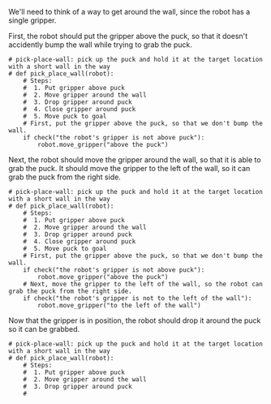 

We'll need to think of a way to get around the wall, since the robot has a single gripper. 

First, the robot should put the gripper above the puck, so that it doesn't accidently bump the wall while trying to grab the puck.

```
# pick-place-wall: pick up the puck and hold it at the target location with a short wall in the way
# def pick_place_wall(robot):
    # Steps:
    #  1. Put gripper above puck
    #  2. Move gripper around the wall
    #  3. Drop gripper around puck
    #  4. Close gripper around puck
    #  5. Move puck to goal
    # First, put the gripper above the puck, so that we don't bump the wall. 
    if check("the robot's gripper is not above puck"):
        robot.move_gripper("above the puck")
```

Next, the robot should move the gripper around the wall, so that it is able to grab the puck. It should move the gripper to the left of the wall, so it can grab the puck from the right side. 

```
# pick-place-wall: pick up the puck and hold it at the target location with a short wall in the way
# def pick_place_wall(robot):
    # Steps:
    #  1. Put gripper above puck
    #  2. Move gripper around the wall
    #  3. Drop gripper around puck
    #  4. Close gripper around puck
    #  5. Move puck to goal
    # First, put the gripper above the puck, so that we don't bump the wall.
    if check("the robot's gripper is not above puck"):
        robot.move_gripper("above the puck")
    # Next, move the gripper to the left of the wall, so the robot can grab the puck from the right side.
    if check("the robot's gripper is not to the left of the wall"):
        robot.move_gripper("to the left of the wall")
``` 

Now that the gripper is in position, the robot should drop it around the puck so it can be grabbed. 

```
# pick-place-wall: pick up the puck and hold it at the target location with a short wall in the way
# def pick_place_wall(robot):
    # Steps:
    #  1. Put gripper above puck
    #  2. Move gripper around the wall
    #  3. Drop gripper around puck
    # 